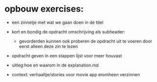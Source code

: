 

# opbouw exercises:
- een zinnetje met wat we gaan doen in de titel
- kort en bondig de opdracht omschrijving als subheader: 
    - gevorderden kunnen ook proberen de opdracht uit te voeren door eerst alleen deze zin te lezen
- opdracht geven in een stappen lijst voor meer houvast

- uitleg:hoe en waarom in de explanation.md
- context: verhaaltje/stories voor movie app eromheen verzinnen





